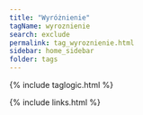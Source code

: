 ```yaml
---
title: "Wyróżnienie"
tagName: wyroznienie
search: exclude
permalink: tag_wyroznienie.html
sidebar: home_sidebar
folder: tags
---
```

{% include taglogic.html %}

{% include links.html %}
